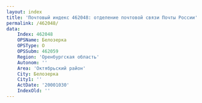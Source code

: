 ```yaml
---
layout: index
title: 'Почтовый индекс 462048: отделение почтовой связи Почты России'
permalink: /462048/
data:
    Index: 462048
    OPSName: Белозерка
    OPSType: О
    OPSSubm: 462059
    Region: 'Оренбургская область'
    Autonom: ''
    Area: 'Октябрьский район'
    City: Белозерка
    City1: ''
    ActDate: '20001030'
    IndexOld: ''
---
```

